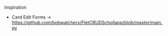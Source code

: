Inspiration
 - Card Edit Forms -> https://github.com/bobwatcherx/FletCRUDSchollapp/blob/master/main.py
 